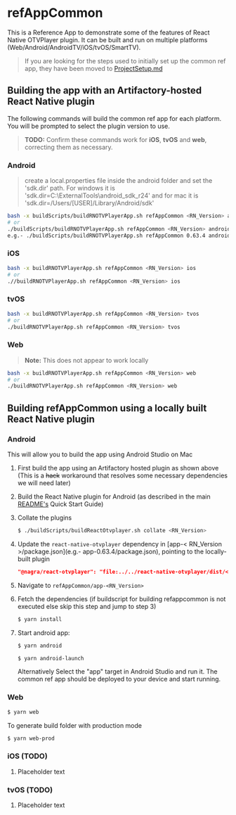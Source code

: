 # refAppCommon

This is a Reference App to demonstrate some of the features of React Native OTVPlayer plugin. It can be built and run on multiple platforms (Web/Android/AndroidTV/iOS/tvOS/SmartTV).

> If you are looking for the steps used to initially set up the common ref app, they have been moved to [ProjectSetup.md](./ProjectSetup.md)

## Building the app with an Artifactory-hosted React Native plugin

The following commands will build the common ref app for each platform. You will be prompted to select the plugin version to use.

> **TODO:** Confirm these commands work for **iOS**, **tvOS** and **web**, correcting them as necessary.

### Android

> create a local.properties file inside the android folder and set the 'sdk.dir' path. For windows it is 'sdk.dir=C\:\\ExternalTools\\android_sdk_r24' and for mac it is 'sdk.dir=/Users/[USER]/Library/Android/sdk'

```bash
bash -x buildScripts/buildRNOTVPlayerApp.sh refAppCommon <RN_Version> android
# or
./buildScripts/buildRNOTVPlayerApp.sh refAppCommon <RN_Version> android
e.g.- ./buildScripts/buildRNOTVPlayerApp.sh refAppCommon 0.63.4 android
```

### iOS

```bash
bash -x buildRNOTVPlayerApp.sh refAppCommon <RN_Version> ios
# or
.//buildRNOTVPlayerApp.sh refAppCommon <RN_Version> ios
```

### tvOS

```bash
bash -x buildRNOTVPlayerApp.sh refAppCommon <RN_Version> tvos
# or
./buildRNOTVPlayerApp.sh refAppCommon <RN_Version> tvos
```

### Web

> **Note:** This does not appear to work locally

```bash
bash -x buildRNOTVPlayerApp.sh refAppCommon <RN_Version> web
# or
./buildRNOTVPlayerApp.sh refAppCommon <RN_Version> web
```

## Building refAppCommon using a locally built React Native plugin

### Android

This will allow you to build the app using Android Studio on Mac

1. First build the app using an Artifactory hosted plugin as shown above (This is a ~~hack~~ workaround that resolves some necessary dependencies we will need later)
2. Build the React Native plugin for Android (as described in the main [README's](../README.md) Quick Start Guide)
3. Collate the plugins
   ```bash
   $ ./buildScripts/buildReactOtvplayer.sh collate <RN_Version>
   ```
4. Update the `react-native-otvplayer` dependency in [app-< RN_Version >/package.json](e.g.- app-0.63.4/package.json), pointing to the locally-built plugin
   ```json
   "@nagra/react-otvplayer": "file:../../react-native-otvplayer/dist/<RN_Version>",
   ```
5. Navigate to `refAppCommon/app-<RN_Version>`
6. Fetch the dependencies (if buildscript for building refappcommon is not executed else skip this step and jump to step 3)

   ```bash
   $ yarn install
   ```

7. Start android app:
   ```bash
   $ yarn android
   ```
   ```bash
   $ yarn android-launch
   ```
   Alternatively Select the "app" target in Android Studio and run it. The common ref app should be deployed to your device and start running.

### Web

```bash
$ yarn web
```

To generate build folder with production mode

```bash
$ yarn web-prod
```

### iOS (TODO)

1. Placeholder text

### tvOS (TODO)

1. Placeholder text
